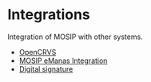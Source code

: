 # Integrations

Integration of MOSIP with other systems.

* [OpenCRVS](../mosip-opencrvs-integration.md)
* [MOSIP eManas Integration](../mosip-emanas-integration.md)
* [Digital signature](digital-signature.md)
